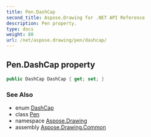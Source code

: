 ```yaml
---
title: Pen.DashCap
second_title: Aspose.Drawing for .NET API Reference
description: Pen property. 
type: docs
weight: 80
url: /net/aspose.drawing/pen/dashcap/
---
```

## Pen.DashCap property

```csharp
public DashCap DashCap { get; set; }
```

### See Also

* enum [DashCap](../../../aspose.drawing.drawing2d/dashcap/)
* class [Pen](../)
* namespace [Aspose.Drawing](../../pen/)
* assembly [Aspose.Drawing.Common](../../../)


